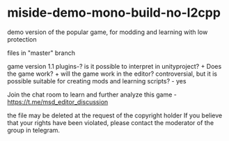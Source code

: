 # miside-demo-mono-build-no-l2cpp
demo version of the popular game, for modding and learning with low protection 

files in "master" branch


game version 1.1
plugins-?
is it possible to interpret in unityproject? +
Does the game work? +
will the game work in the editor? controversial, but it is possible
suitable for creating mods and learning scripts? - yes

Join the chat room to learn and further analyze this game - https://t.me/msd_editor_discussion 

the file may be deleted at the request of the copyright holder
If you believe that your rights have been violated, please contact the moderator of the group in telegram.
